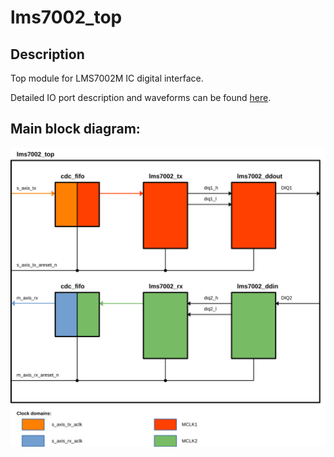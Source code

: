 # lms7002_top

## Description
Top module for LMS7002M IC digital interface.

Detailed IO port description and waveforms can be found [here](./doc/lms7002_top.md).

## Main block diagram:

![Top Block diagram]( ./doc/top.svg "Top Block diagram")

